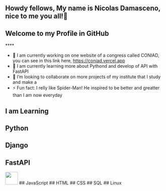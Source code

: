 ## Howdy fellows, My name is Nicolas Damasceno, nice to me you all!👋
## Welcome to my Profile in GitHub
<i class="devicon-fastapi-plain-wordmark"></i>****

- 🔭 I am currently working on one website of a congress called CONIAD, you can see in this link here, https://coniad.vercel.app
- 🌱 I am currently learning more about Pythond and develop of API with FastAPI
- 👯 I’m looking to collaborate on more projects of my institute that I study and make a 
- ⚡ Fun fact: I relly like Spider-Man! He inspired to be better and greatter than I am now everyday

## I am Learning
## Python
## Django
## FastAPI
<img loading="lazy" src="https://cdn.jsdelivr.net/gh/devicons/devicon@latest/icons/fastapi/fastapi-original-wordmark.svg" width="40" height="40"/>
## JavaScript
## HTML
## CSS
## SQL
## Linux
